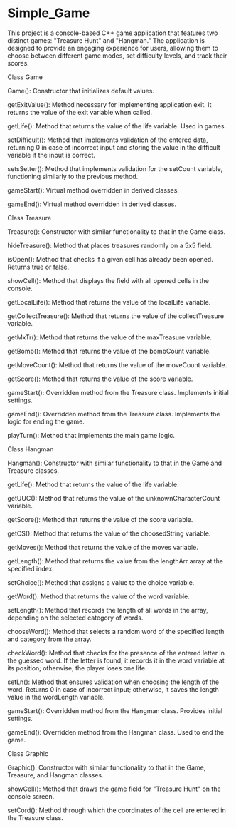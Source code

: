 # Simple_Game
This project is a console-based C++ game application that features two distinct games: "Treasure Hunt" and "Hangman." The application is designed to provide an engaging experience for users, allowing them to choose between different game modes, set difficulty levels, and track their scores.

Class Game

  Game(): Constructor that initializes default values.

  getExitValue(): Method necessary for implementing application exit. It returns the value of the exit variable when called.

  getLife(): Method that returns the value of the life variable. Used in games.

  setDifficult(): Method that implements validation of the entered data, returning 0 in case of incorrect input and storing the value in the difficult variable if the input is correct.

  setsSetter(): Method that implements validation for the setCount variable, functioning similarly to the previous method.

  gameStart(): Virtual method overridden in derived classes.

  gameEnd(): Virtual method overridden in derived classes.

Class Treasure

  Treasure(): Constructor with similar functionality to that in the Game class.

  hideTreasure(): Method that places treasures randomly on a 5x5 field.

  isOpen(): Method that checks if a given cell has already been opened. Returns true or false.

  showCell(): Method that displays the field with all opened cells in the console.

  getLocalLife(): Method that returns the value of the localLife variable.

  getCollectTreasure(): Method that returns the value of the collectTreasure variable.

  getMxTr(): Method that returns the value of the maxTreasure variable.

  getBomb(): Method that returns the value of the bombCount variable.

  getMoveCount(): Method that returns the value of the moveCount variable.

  getScore(): Method that returns the value of the score variable.

  gameStart(): Overridden method from the Treasure class. Implements initial settings.

  gameEnd(): Overridden method from the Treasure class. Implements the logic for ending the game.

  playTurn(): Method that implements the main game logic.

Class Hangman

  Hangman(): Constructor with similar functionality to that in the Game and Treasure classes.

  getLife(): Method that returns the value of the life variable.

  getUUC(): Method that returns the value of the unknownCharacterCount variable.

  getScore(): Method that returns the value of the score variable.

  getCS(): Method that returns the value of the choosedString variable.

  getMoves(): Method that returns the value of the moves variable.

  getLength(): Method that returns the value from the lengthArr array at the specified index.

  setChoice(): Method that assigns a value to the choice variable.

  getWord(): Method that returns the value of the word variable.

  setLength(): Method that records the length of all words in the array, depending on the selected category of words.

  chooseWord(): Method that selects a random word of the specified length and category from the array.

  checkWord(): Method that checks for the presence of the entered letter in the guessed word. If the letter is found, it records it in the word variable at its position; otherwise, the player loses one life.

  setLn(): Method that ensures validation when choosing the length of the word. Returns 0 in case of incorrect input; otherwise, it saves the length value in the wordLength variable.

  gameStart(): Overridden method from the Hangman class. Provides initial settings.

  gameEnd(): Overridden method from the Hangman class. Used to end the game.

Class Graphic

  Graphic(): Constructor with similar functionality to that in the Game, Treasure, and Hangman classes.

  showCell(): Method that draws the game field for "Treasure Hunt" on the console screen.

  setCord(): Method through which the coordinates of the cell are entered in the Treasure class.

